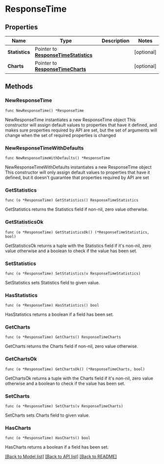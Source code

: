 # ResponseTime

## Properties

Name | Type | Description | Notes
------------ | ------------- | ------------- | -------------
**Statistics** | Pointer to [**ResponseTimeStatistics**](ResponseTimeStatistics.md) |  | [optional] 
**Charts** | Pointer to [**ResponseTimeCharts**](ResponseTimeCharts.md) |  | [optional] 

## Methods

### NewResponseTime

`func NewResponseTime() *ResponseTime`

NewResponseTime instantiates a new ResponseTime object
This constructor will assign default values to properties that have it defined,
and makes sure properties required by API are set, but the set of arguments
will change when the set of required properties is changed

### NewResponseTimeWithDefaults

`func NewResponseTimeWithDefaults() *ResponseTime`

NewResponseTimeWithDefaults instantiates a new ResponseTime object
This constructor will only assign default values to properties that have it defined,
but it doesn't guarantee that properties required by API are set

### GetStatistics

`func (o *ResponseTime) GetStatistics() ResponseTimeStatistics`

GetStatistics returns the Statistics field if non-nil, zero value otherwise.

### GetStatisticsOk

`func (o *ResponseTime) GetStatisticsOk() (*ResponseTimeStatistics, bool)`

GetStatisticsOk returns a tuple with the Statistics field if it's non-nil, zero value otherwise
and a boolean to check if the value has been set.

### SetStatistics

`func (o *ResponseTime) SetStatistics(v ResponseTimeStatistics)`

SetStatistics sets Statistics field to given value.

### HasStatistics

`func (o *ResponseTime) HasStatistics() bool`

HasStatistics returns a boolean if a field has been set.

### GetCharts

`func (o *ResponseTime) GetCharts() ResponseTimeCharts`

GetCharts returns the Charts field if non-nil, zero value otherwise.

### GetChartsOk

`func (o *ResponseTime) GetChartsOk() (*ResponseTimeCharts, bool)`

GetChartsOk returns a tuple with the Charts field if it's non-nil, zero value otherwise
and a boolean to check if the value has been set.

### SetCharts

`func (o *ResponseTime) SetCharts(v ResponseTimeCharts)`

SetCharts sets Charts field to given value.

### HasCharts

`func (o *ResponseTime) HasCharts() bool`

HasCharts returns a boolean if a field has been set.


[[Back to Model list]](HOW-TO.md#documentation-for-models) [[Back to API list]](HOW-TO.md#documentation-for-api-endpoints) [[Back to README]](HOW-TO.md)


